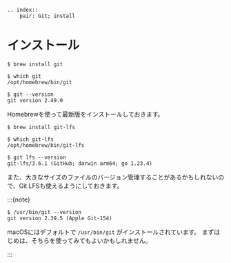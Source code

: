 ```{eval-rst}
.. index::
    pair: Git; install
```

# インストール

```console
$ brew install git

$ which git
/opt/homebrew/bin/git

$ git --version
git version 2.49.0
```

Homebrewを使って最新版をインストールしておきます。

```console
$ brew install git-lfs

$ which git-lfs
/opt/homebrew/bin/git-lfs

$ git lfs --version
git-lfs/3.6.1 (GitHub; darwin arm64; go 1.23.4)
```

また、大きなサイズのファイルのバージョン管理することがあるかもしれないので、Git LFSも使えるようにしておきます。

:::{note}

```console
$ /usr/bin/git --version
git version 2.39.5 (Apple Git-154)
```

macOSにはデフォルトで `/usr/bin/git` がインストールされています。
まずはじめは、そちらを使ってみてもよいかもしれません。

:::
